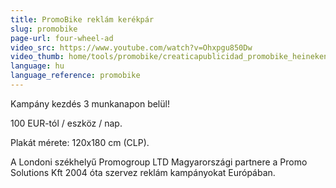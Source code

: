 ```yaml
---
title: PromoBike reklám kerékpár
slug: promobike
page-url: four-wheel-ad
video_src: https://www.youtube.com/watch?v=Ohxpgu850Dw
video_thumb: home/tools/promobike/creaticapublicidad_promobike_heineken.JPG
language: hu
language_reference: promobike
---
```


Kampány kezdés 3 munkanapon belül!

100 EUR-tól / eszköz / nap.

Plakát mérete: 120x180 cm (CLP).

A Londoni székhelyű Promogroup LTD Magyarországi partnere a Promo Solutions Kft
2004 óta szervez reklám kampányokat Európában.

